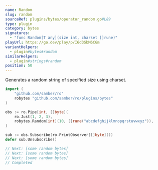 ```yaml
---
name: Random
slug: random
sourceRef: plugins/bytes/operator_random.go#L89
type: plugin
category: bytes
signatures:
  - "func Random[T any](size int, charset []rune)"
playUrl: https://go.dev/play/p/I6d3SbM6CGm
variantHelpers:
  - plugin#bytes#random
similarHelpers:
  - plugin#strings#random
position: 50
---
```


Generates a random string of specified size using charset.

```go
import (
    "github.com/samber/ro"
    robytes "github.com/samber/ro/plugins/bytes"
)

obs := ro.Pipe[int, []byte](
    ro.Just(1, 2, 3),
    robytes.Random[int](10, []rune("abcdefghijklmnopqrstuvwxyz")),
)

sub := obs.Subscribe(ro.PrintObserver[[]byte]())
defer sub.Unsubscribe()

// Next: [some random bytes]
// Next: [some random bytes]
// Next: [some random bytes]
// Completed
```
